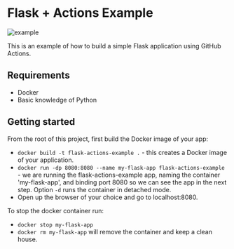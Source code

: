 # Flask + Actions Example

![example](https://github.com/andrewakim/flask-actions-example/actions/workflows/test-and-scan.yml/badge.svg)

This is an example of how to build a simple Flask application using GitHub Actions.

## Requirements
* Docker
* Basic knowledge of Python

## Getting started
From the root of this project, first build the Docker image of your app:

* `docker build -t flask-actions-example .` - this creates a Docker image of your application.
* `docker run -dp 8080:8080 --name my-flask-app flask-actions-example` - we are running the flask-actions-example app, naming the container 'my-flask-app', and binding port 8080 so we can see the app in the next step.  Option `-d` runs the container in detached mode.
* Open up the browser of your choice and go to localhost:8080.

To stop the docker container run:
* `docker stop my-flask-app`
* `docker rm my-flask-app` will remove the container and keep a clean house.
